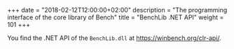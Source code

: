 +++
date = "2018-02-12T12:00:00+02:00"
description = "The programming interface of the core library of Bench"
title = "BenchLib .NET API"
weight = 101
+++

You find the .NET API of the `BenchLib.dll` at
<https://winbench.org/clr-api/>.

